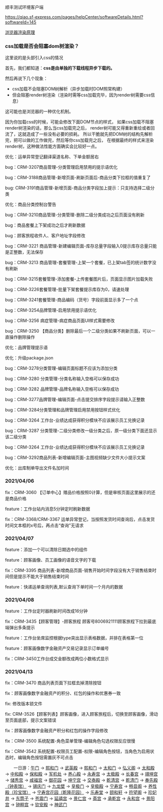 顺丰测试环境客户端

https://qiao.sf-express.com/pages/helpCenter/softwareDetails.html?softwareId=145



[浏览器渲染原理](https://segmentfault.com/a/1190000012925872)

### css加载是否会阻塞dom树渲染？

这里说的是头部引入css的情况

首先，我们都知道：**css是由单独的下载线程异步下载的。**

然后再说下几个现象：

- css加载不会阻塞DOM树解析（异步加载时DOM照常构建）
- 但会阻塞render树渲染（渲染时需等css加载完毕，因为render树需要css信息）

这可能也是浏览器的一种优化机制。

因为你加载css的时候，可能会修改下面DOM节点的样式，
如果css加载不阻塞render树渲染的话，那么当css加载完之后，
render树可能又得重新重绘或者回流了，这就造成了一些没有必要的损耗。
所以干脆就先把DOM树的结构先解析完，把可以做的工作做完，然后等你css加载完之后，
在根据最终的样式来渲染render树，这种做法性能方面确实会比较好一点。







优化：运单异常登记翻译渠道名称、下单金额居右

bug：CRM-3207商品管理-分类管理启用禁用的提示语优化

bug：CRM-3188商品管理-新增页面-刷新页面后-商品分类下拉框的值重复了

bug: CRM-3191商品管理-新增页面-商品分类字段加上提示：只支持选择二级分类

优化：商品分类控制台警告

bug：CRM-3210商品管理-分类管理-删除二级分类成功之后页面没有刷新

bug：商品套餐上下架成功之后才刷新数据

bug：顾客旅程收件人、客户地址字段修改

bug：CRM-3221    商品管理-新建编辑页面-库存总量字段输入0提示库存总量只能是正整数，无法保存 

bug：CRM-3213  商品管理-套餐管理-上架一个套餐，已上架tab签的统计数字没有刷新

bug：CRM-3215套餐管理-添加套餐-上传套餐图片后，页面显示图片加载失败

bug：CRM-3226套餐管理-批量下架套餐提示库存为0，请速处理

bug：CRM-3241套餐管理-商品编码（货号）字段前面显示多了一个点

bug：CRM-3254品牌管理-启用禁用提示语优化

bug：CRM-3256     病症管理-病症商品页面UI样式需要修改

bug：CRM-3250    【商品分类】删除最后一个二级分类如果不刷新页面，可以一直操作删除操作





优化：品牌管理提示语

优化：升级package.json

bug：CRM-3278分类管理-编辑页面标题不应该为添加分类

bug：CRM-3280 分类管理-分类名称输入空格可以保存成功

bug：CRM-3282    品牌管理-品牌名称输入空格可以保存成功

bug：CRM-3277品牌管理-编辑页面-点击提交排序字段提示请输入正整数

bug：CRM-3284分类管理和品牌管理启用禁用按钮样式优化

bug：CRM-3264    工作台-业绩达成获得积分模块不应该展示员工兑换记录

bug：CRM-3287 分类管理-二级分类修改一级分类之后，原一级分类下面还显示该二级分类

bug：CRM-3264    工作台-业绩达成获得积分模块不应该展示员工兑换记录

bug：CRM-3292商品列表-新增编辑页面-主图视频缺少文件大小提示文案

优化：出库制单导出文件名加时间



### 2021/04/06

fix：CRM-3060 【订单中心】赠品价格按照0计算，但是审核页面这里展示的还是商品价格

feature：工作台站内消息5分钟定时刷新数据

fix：CRM-3368/CRM-3367   运单异常登记，当按照发货时间查询后，点击发货时间文本框的x号后，再点击“查询”无请求



### 2021/04/07

feature：添加一个可以清除日期选中的组件

feature：顾客画像、员工画像的语音文字的下载

fix：CRM-3395 商品列表-新增商品页面-销售开始时间字段没有大于销售结束时间但是提示不能大于销售结束时间

feature：快递运单查询列表,默认查询下单时间一个月内的数据

### 2021/04/08

feature：工作台定时器刷新时间改成16分钟

fix：CRM-3435【顾客管理】-顾客旅程 顾客号8006921111顾客旅程下拉到最底端弹出多条提示

feature：工作台坐席监控根据type突出显示表格数据，并排在表格第一位

feature：顾客画像数字金融资产交易记录显示订单编号

fix：CRM-3450工作台成交金额改成两位小数格式显示





### 2021/04/13

fix：CRM-3470 商品列表页面下拉框去掉清除按钮

fix：顾客画像数字金融资产的积分、红包的操作和优惠券一致

fix: 修改版本锁文件

fix: CRM-3526【顾客列表】顾客画像，进入顾客旅程后，切换至顾客画像，滑动至页面底部，提示文案错误

fix：顾客画像数字金融资产积分和红包的操作字段修改

fix：CRM-3500 系统配置-角色菜单管理-编辑角色勾选权限反应很慢

fix：CRM-3542 系统配置-权限员工配置-权限-编辑角色按钮，当角色为启用状态时，编辑角色按钮需置灰不可点击











　　一日游：[午门](https://www.meet99.com/jingdian-ForbiddenCity-1985.html) → [熙和门](https://www.meet99.com/jingdian-ForbiddenCity-2014.html) → [武英殿](https://www.meet99.com/jingdian-ForbiddenCity-2022.html) → [熙和门](https://www.meet99.com/jingdian-ForbiddenCity-2014.html) → [太和门](https://www.meet99.com/jingdian-ForbiddenCity-1988.html) → [弘义阁](https://www.meet99.com/jingdian-ForbiddenCity-1990.html) → [太和殿](https://www.meet99.com/jingdian-ForbiddenCity-1.html) → [中和殿](https://www.meet99.com/jingdian-ForbiddenCity-2.html) → [保和殿](https://www.meet99.com/jingdian-ForbiddenCity-3.html) → [军机处](https://www.meet99.com/jingdian-ForbiddenCity-27855.html) → [养心殿](https://www.meet99.com/jingdian-ForbiddenCity-2024.html) → [永寿宫](https://www.meet99.com/jingdian-ForbiddenCity-1991.html) → [太极殿](https://www.meet99.com/jingdian-ForbiddenCity-2030.html) → [长春宫](https://www.meet99.com/jingdian-ForbiddenCity-2032.html) → [翊坤宫](https://www.meet99.com/jingdian-ForbiddenCity-2031.html) → [储秀宫](https://www.meet99.com/jingdian-ForbiddenCity-1978.html) → [咸福宫](https://www.meet99.com/jingdian-ForbiddenCity-2033.html) → [御花园](https://www.meet99.com/jingdian-ForbiddenCity-8.html) → [坤宁宫](https://www.meet99.com/jingdian-ForbiddenCity-7.html) → [交泰殿](https://www.meet99.com/jingdian-ForbiddenCity-6.html) → [乾清宫](https://www.meet99.com/jingdian-ForbiddenCity-5.html) → [乾清门](https://www.meet99.com/jingdian-ForbiddenCity-4.html) → [奉先殿（钟表馆）](https://www.meet99.com/jingdian-ForbiddenCity-1984.html) → [锡庆门](https://www.meet99.com/jingdian-ForbiddenCity-2034.html) → [九龙壁](https://www.meet99.com/jingdian-ForbiddenCity-2035.html) → [皇极门](https://www.meet99.com/jingdian-ForbiddenCity-2036.html) → [皇极殿](https://www.meet99.com/jingdian-ForbiddenCity-2037.html) → [宁寿宫](https://www.meet99.com/jingdian-ForbiddenCity-2038.html) → [畅音阁](https://www.meet99.com/jingdian-ForbiddenCity-1983.html) → [养性殿（珍宝馆）](https://www.meet99.com/jingdian-ForbiddenCity-1982.html) → [宁寿宫花园（乾隆花园）](https://www.meet99.com/jingdian-ForbiddenCity-28058.html) → [乐寿堂](https://www.meet99.com/jingdian-ForbiddenCity-2040.html) → [颐和轩](https://www.meet99.com/jingdian-ForbiddenCity-1981.html) → [符望阁](https://www.meet99.com/jingdian-ForbiddenCity-28038.html) → [珍妃井](https://www.meet99.com/jingdian-ForbiddenCity-1980.html) → [东筒子](https://www.meet99.com/jingdian-ForbiddenCity-28118.html) → [苍震门](https://www.meet99.com/jingdian-ForbiddenCity-28044.html) → [延禧宫](https://www.meet99.com/jingdian-ForbiddenCity-2027.html) → [景仁宫](https://www.meet99.com/jingdian-ForbiddenCity-2029.html) → [斋宫](https://www.meet99.com/jingdian-ForbiddenCity-2025.html) → [承乾宫](https://www.meet99.com/jingdian-ForbiddenCity-2028.html) → [永和宫](https://www.meet99.com/jingdian-ForbiddenCity-2026.html) → [景阳宫](https://www.meet99.com/jingdian-ForbiddenCity-1979.html) → [钟粹宫](https://www.meet99.com/jingdian-ForbiddenCity-10.html) → [钦安殿](https://www.meet99.com/jingdian-ForbiddenCity-28043.html) → [神武门](https://www.meet99.com/jingdian-ForbiddenCity-1986.html)









